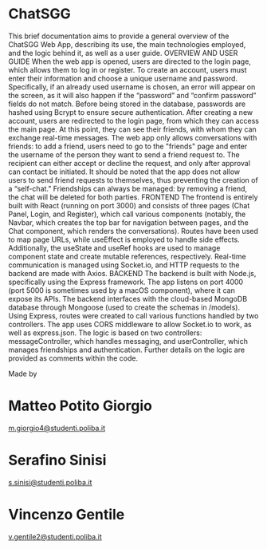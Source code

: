 # ChatSGG


This brief documentation aims to provide a general overview of the ChatSGG Web App, describing its use, the main technologies employed, and the logic behind it, as well as a user guide.
OVERVIEW AND USER GUIDE
When the web app is opened, users are directed to the login page, which allows them to log in or register. To create an account, users must enter their information and choose a unique username and password. Specifically, if an already used username is chosen, an error will appear on the screen, as it will also happen if the “password” and “confirm password” fields do not match. Before being stored in the database, passwords are hashed using Bcrypt to ensure secure authentication. After creating a new account, users are redirected to the login page, from which they can access the main page. At this point, they can see their friends, with whom they can exchange real-time messages. The web app only allows conversations with friends: to add a friend, users need to go to the "friends" page and enter the username of the person they want to send a friend request to. The recipient can either accept or decline the request, and only after approval can contact be initiated. It should be noted that the app does not allow users to send friend requests to themselves, thus preventing the creation of a “self-chat.” Friendships can always be managed: by removing a friend, the chat will be deleted for both parties.
FRONTEND
The frontend is entirely built with React (running on port 3000) and consists of three pages (Chat Panel, Login, and Register), which call various components (notably, the Navbar, which creates the top bar for navigation between pages, and the Chat component, which renders the conversations). Routes have been used to map page URLs, while useEffect is employed to handle side effects. Additionally, the useState and useRef hooks are used to manage component state and create mutable references, respectively. Real-time communication is managed using Socket.io, and HTTP requests to the backend are made with Axios.
BACKEND
The backend is built with Node.js, specifically using the Express framework. The app listens on port 4000 (port 5000 is sometimes used by a macOS component), where it can expose its APIs. The backend interfaces with the cloud-based MongoDB database through Mongoose (used to create the schemas in /models). Using Express, routes were created to call various functions handled by two controllers. The app uses CORS middleware to allow Socket.io to work, as well as express.json. The logic is based on two controllers: messageController, which handles messaging, and userController, which manages friendships and authentication. Further details on the logic are provided as comments within the code.

Made by
# Matteo Potito Giorgio
m.giorgio4@studenti.poliba.it

# Serafino Sinisi
s.sinisi@studenti.poliba.it

# Vincenzo Gentile
v.gentile2@studenti.poliba.it

